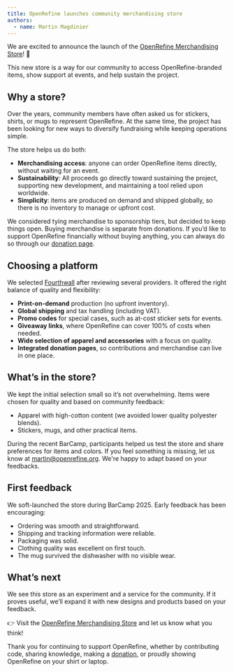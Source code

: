 ```yaml
---
title: OpenRefine launches community merchandising store
authors:
  - name: Martin Magdinier
---
```


We are excited to announce the launch of the [OpenRefine Merchandising Store](https://store.openrefine.org/)! 🎉

This new store is a way for our community to access OpenRefine-branded items, show support at events, and help sustain the project.
<!--truncate-->
## Why a store?  

Over the years, community members have often asked us for stickers, shirts, or mugs to represent OpenRefine. At the same time, the project has been looking for new ways to diversify fundraising while keeping operations simple.

The store helps us do both:

- **Merchandising access**: anyone can order OpenRefine items directly, without waiting for an event.
- **Sustainability**: All proceeds go directly toward sustaining the project, supporting new development, and maintaining a tool relied upon worldwide.
- **Simplicity**: items are produced on demand and shipped globally, so there is no inventory to manage or upfront cost.

We considered tying merchandise to sponsorship tiers, but decided to keep things open. Buying merchandise is separate from donations. If you’d like to support OpenRefine financially without buying anything, you can always do so through our [donation page](https://openrefine.org/donate).

## Choosing a platform  

We selected [Fourthwall](https://fourthwall.com/) after reviewing several providers. It offered the right balance of quality and flexibility:

- **Print-on-demand** production (no upfront inventory).
- **Global shipping** and tax handling (including VAT).
- **Promo codes** for special cases, such as at-cost sticker sets for events.
- **Giveaway links**, where OpenRefine can cover 100% of costs when needed.
- **Wide selection of apparel and accessories** with a focus on quality.
- **Integrated donation pages**, so contributions and merchandise can live in one place.

## What’s in the store?  

We kept the initial selection small so it’s not overwhelming. Items were chosen for quality and based on community feedback:

- Apparel with high-cotton content (we avoided lower quality polyester blends).
- Stickers, mugs, and other practical items.

During the recent BarCamp, participants helped us test the store and share preferences for items and colors. If you feel something is missing, let us know at martin@openrefine.org. We're happy to adapt based on your feedbacks.


## First feedback  

We soft-launched the store during BarCamp 2025. Early feedback has been encouraging:

- Ordering was smooth and straightforward.
- Shipping and tracking information were reliable.
- Packaging was solid.
- Clothing quality was excellent on first touch.
- The mug survived the dishwasher with no visible wear.

## What’s next  

We see this store as an experiment and a service for the community. If it proves useful, we’ll expand it with new designs and products based on your feedback.

👉 Visit the [OpenRefine Merchandising Store](https://store.openrefine.org/) and let us know what you think!

Thank you for continuing to support OpenRefine, whether by contributing code, sharing knowledge, making a [donation](https://openrefine.org/donate), or proudly showing OpenRefine on your shirt or laptop.

